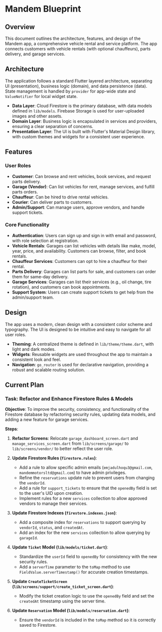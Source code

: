 # Mandem Blueprint

## Overview

This document outlines the architecture, features, and design of the Mandem app, a comprehensive vehicle rental and service platform. The app connects customers with vehicle rentals (with optional chauffeurs), parts delivery, and garage services.

## Architecture

The application follows a standard Flutter layered architecture, separating UI (presentation), business logic (domain), and data persistence (data). State management is handled by `provider` for app-wide state and `ValueNotifier` for local widget state.

*   **Data Layer**: Cloud Firestore is the primary database, with data models defined in `lib/models`. Firebase Storage is used for user-uploaded images and other assets.
*   **Domain Layer**: Business logic is encapsulated in services and providers, ensuring a clear separation of concerns.
*   **Presentation Layer**: The UI is built with Flutter's Material Design library, with custom themes and widgets for a consistent user experience.

## Features

### User Roles

*   **Customer**: Can browse and rent vehicles, book services, and request parts delivery.
*   **Garage (Vendor)**: Can list vehicles for rent, manage services, and fulfill parts orders.
*   **Chauffeur**: Can be hired to drive rental vehicles.
*   **Courier**: Can deliver parts to customers.
*   **Admin/Support**: Can manage users, approve vendors, and handle support tickets.

### Core Functionality

*   **Authentication**: Users can sign up and sign in with email and password, with role selection at registration.
*   **Vehicle Rentals**: Garages can list vehicles with details like make, model, year, price, and availability. Customers can browse, filter, and book rentals.
*   **Chauffeur Services**: Customers can opt to hire a chauffeur for their rental.
*   **Parts Delivery**: Garages can list parts for sale, and customers can order them for same-day delivery.
*   **Garage Services**: Garages can list their services (e.g., oil change, tire rotation), and customers can book appointments.
*   **Support System**: Users can create support tickets to get help from the admin/support team.

## Design

The app uses a modern, clean design with a consistent color scheme and typography. The UI is designed to be intuitive and easy to navigate for all user roles.

*   **Theming**: A centralized theme is defined in `lib/theme/theme.dart`, with light and dark modes.
*   **Widgets**: Reusable widgets are used throughout the app to maintain a consistent look and feel.
*   **Navigation**: `go_router` is used for declarative navigation, providing a robust and scalable routing solution.

## Current Plan

### Task: Refactor and Enhance Firestore Rules & Models

**Objective**: To improve the security, consistency, and functionality of the Firestore database by refactoring security rules, updating data models, and adding a new feature for garage services.

**Steps**:

1.  **Refactor Screens**: Relocate `garage_dashboard_screen.dart` and `manage_services_screen.dart` from `lib/screens/garage/` to `lib/screens/vendor/` to better reflect the user role.

2.  **Update Firestore Rules (`firestore.rules`)**:
    *   Add a rule to allow specific admin emails (`emjadulhoqu3@gmail.com`, `mandemmotorsltd@gmail.com`) to have admin privileges.
    *   Refine the `reservations` update rule to prevent users from changing the `vendorId`.
    *   Add a rule for `support_tickets` to ensure that the `openedBy` field is set to the user's UID upon creation.
    *   Implement rules for a new `services` collection to allow approved vendors to manage their services.

3.  **Update Firestore Indexes (`firestore.indexes.json`)**:
    *   Add a composite index for `reservations` to support querying by `vendorId`, `status`, and `createdAt`.
    *   Add an index for the new `services` collection to allow querying by `garageId`.

4.  **Update `Ticket` Model (`lib/models/ticket.dart`)**:
    *   Standardize the `userId` field to `openedBy` for consistency with the new security rules.
    *   Add a `serverTime` parameter to the `toMap` method to use `FieldValue.serverTimestamp()` for accurate creation timestamps.

5.  **Update `CreateTicketScreen` (`lib/screens/support/create_ticket_screen.dart`)**:
    *   Modify the ticket creation logic to use the `openedBy` field and set the `createdAt` timestamp using the server time.

6.  **Update `Reservation` Model (`lib/models/reservation.dart`)**:
    *   Ensure the `vendorId` is included in the `toMap` method so it is correctly saved to Firestore.
